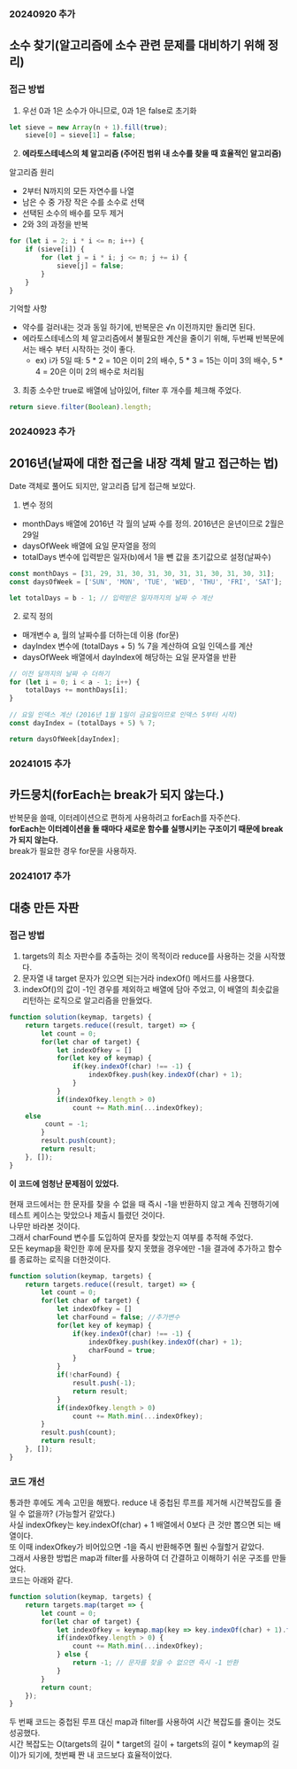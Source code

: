 ### 20240920 추가

## 소수 찾기(알고리즘에 소수 관련 문제를 대비하기 위해 정리)

### 접근 방법

1. 우선 0과 1은 소수가 아니므로, 0과 1은 false로 초기화
```js
let sieve = new Array(n + 1).fill(true);
    sieve[0] = sieve[1] = false;
```

2. <b>에라토스테네스의 체 알고리즘 (주어진 범위 내 소수를 찾을 때 효율적인 알고리즘)</b>

알고리즘 원리
+ 2부터 N까지의 모든 자연수를 나열
+ 남은 수 중 가장 작은 수를 소수로 선택
+ 선택된 소수의 배수를 모두 제거
+ 2와 3의 과정을 반복

```js
for (let i = 2; i * i <= n; i++) {
    if (sieve[i]) {
        for (let j = i * i; j <= n; j += i) {
            sieve[j] = false;
        }
    }
}
```
기억할 사항
+ 약수를 걸러내는 것과 동일 하기에, 반복문은 √n 이전까지만 돌리면 된다.
+ 에라토스테네스의 체 알고리즘에서 불필요한 계산을 줄이기 위해, 두번째 반복문에서는 배수 부터 시작하는 것이 좋다.
  + ex) i가 5일 때: 5 * 2 = 10은 이미 2의 배수, 5 * 3 = 15는 이미 3의 배수, 5 * 4 = 20은 이미 2의 배수로 처리됨
 
3. 최종 소수만 true로 배열에 남아있어, filter 후 개수를 체크해 주었다.
```js
return sieve.filter(Boolean).length;
```

### 20240923 추가

## 2016년(날짜에 대한 접근을 내장 객체 말고 접근하는 법)

Date 객체로 풀어도 되지만, 알고리즘 답게 접근해 보았다.

1. 변수 정의
   
+ monthDays 배열에 2016년 각 월의 날짜 수를 정의. 2016년은 윤년이므로 2월은 29일
+ daysOfWeek 배열에 요일 문자열을 정의
+ totalDays 변수에 입력받은 일자(b)에서 1을 뺀 값을 초기값으로 설정(날짜수)
```js
const monthDays = [31, 29, 31, 30, 31, 30, 31, 31, 30, 31, 30, 31];
const daysOfWeek = ['SUN', 'MON', 'TUE', 'WED', 'THU', 'FRI', 'SAT'];

let totalDays = b - 1; // 입력받은 일자까지의 날짜 수 계산
```

2. 로직 정의
   
+ 매개변수 a, 월의 날짜수를 더하는데 이용 (for문)
+ dayIndex 변수에 (totalDays + 5) % 7을 계산하여 요일 인덱스를 계산 
+ daysOfWeek 배열에서 dayIndex에 해당하는 요일 문자열을 반환
```js
// 이전 달까지의 날짜 수 더하기
for (let i = 0; i < a - 1; i++) {
    totalDays += monthDays[i];
}
  
// 요일 인덱스 계산 (2016년 1월 1일이 금요일이므로 인덱스 5부터 시작)
const dayIndex = (totalDays + 5) % 7;

return daysOfWeek[dayIndex];
```

### 20241015 추가

## 카드뭉치(forEach는 break가 되지 않는다.)

반복문을 쓸때, 이터레이션으로 편하게 사용하려고 forEach를 자주쓴다. <br>
<b>forEach는 이터레이션을 돌 때마다 새로운 함수를 실행시키는 구조이기 때문에 break가 되지 않는다.</b> <br>
break가 필요한 경우 for문을 사용하자.

### 20241017 추가

## 대충 만든 자판

### 접근 방법

1. targets의 최소 자판수를 추출하는 것이 목적이라 reduce를 사용하는 것을 시작했다.
2. 문자열 내 target 문자가 있으면 되는거라 indexOf() 메서드를 사용했다.
3. indexOf()의 값이 -1인 경우를 제외하고 배열에 담아 주었고, 이 배열의 최솟값을 리턴하는 로직으로 알고리즘을 만들었다.
```js
function solution(keymap, targets) {
    return targets.reduce((result, target) => {
        let count = 0;
        for(let char of target) {
            let indexOfkey = []
            for(let key of keymap) {
                if(key.indexOf(char) !== -1) {
                    indexOfkey.push(key.indexOf(char) + 1);
                }
            }
            if(indexOfkey.length > 0)
                count += Math.min(...indexOfkey);
	else
	     count = -1;
        }
        result.push(count);
        return result;
    }, []);
}
```
<b> 이 코드에 엄청난 문제점이 있었다.</b> <br><br>
현재 코드에서는 한 문자를 찾을 수 없을 때 즉시 -1을 반환하지 않고 계속 진행하기에 테스트 케이스는 맞았으나 제출시 틀렸던 것이다. <br>
나무만 바라본 것이다. <br>
그래서 charFound 변수를 도입하여 문자를 찾았는지 여부를 추적해 주었다. <br>
모든 keymap을 확인한 후에 문자를 찾지 못했을 경우에만 -1을 결과에 추가하고 함수를 종료하는 로직을 더한것이다.
```js
function solution(keymap, targets) {
    return targets.reduce((result, target) => {
        let count = 0;
        for(let char of target) {
            let indexOfkey = []
            let charFound = false; //추가변수
            for(let key of keymap) {
                if(key.indexOf(char) !== -1) {
                    indexOfkey.push(key.indexOf(char) + 1);
                    charFound = true;
                }
            }
            if(!charFound) {
                result.push(-1);
                return result;
            }
            if(indexOfkey.length > 0)
                count += Math.min(...indexOfkey);
        }
        result.push(count);
        return result;
    }, []);
}
```

### 코드 개선

통과한 후에도 계속 고민을 해봤다. reduce 내 중첩된 루프를 제거해 시간복잡도를 줄일 수 없을까? (가능할거 같았다.) <br>
사실 indexOfkey는 key.indexOf(char) + 1 배열에서 0보다 큰 것만 뽑으면 되는 배열이다. <br>
또 이때 indexOfkey가 비어있으면 -1을 즉시 반환해주면 훨씬 수월할거 같았다. <br>
그래서 사용한 방법은 map과 filter를 사용하여 더 간결하고 이해하기 쉬운 구조를 만들었다. <br>
코드는 아래와 같다.
```js
function solution(keymap, targets) {
    return targets.map(target => {
        let count = 0;
        for(let char of target) {
            let indexOfkey = keymap.map(key => key.indexOf(char) + 1).filter(index => index > 0);
            if(indexOfkey.length > 0) {
                count += Math.min(...indexOfkey);
            } else {
                return -1; // 문자를 찾을 수 없으면 즉시 -1 반환
            }
        }
        return count;
    });
}
```
두 번째 코드는 중첩된 루프 대신 map과 filter를 사용하여 시간 복잡도를 줄이는 것도 성공했다. <br>
시간 복잡도는 O(targets의 길이 * target의 길이 + targets의 길이 * keymap의 길이)가 되기에, 첫번째 짠 내 코드보다 효율적이었다.


   
